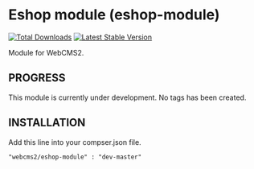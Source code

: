 Eshop module (eshop-module)
==========================

[![Total Downloads](https://poser.pugx.org/webcms2/page-module/downloads.png)](https://packagist.org/packages/webcms2/eshop-module)
[![Latest Stable Version](https://poser.pugx.org/webcms2/page-module/v/stable.png)](https://github.com/webcms2/eshop-module/releases)

Module for WebCMS2.

PROGRESS
--------

This module is currently under development. No tags has been created.

INSTALLATION
-----------

Add this line into your compser.json file.

```
"webcms2/eshop-module" : "dev-master"
```
